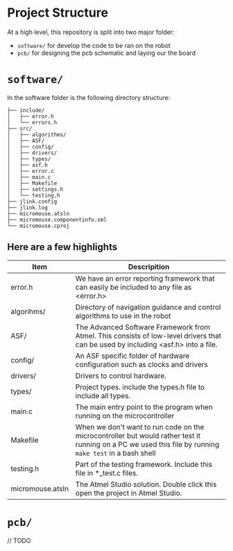 # Project Structure

At a high level, this repository is split into two major folder:

- `software/` for develop the code to be ran on the robot
- `pcb/` for designing the pcb schematic and laying our the board

# `software/`

In the software folder is the following directory structure:

    ├── include/
    │   ├── error.h
    │   └── errors.h
    ├── src/
    │   ├── algorithms/
    │   ├── ASF/
    │   ├── config/
    │   ├── drivers/
    │   ├── types/
    │   ├── asf.h
    │   ├── error.c
    │   ├── main.c
    │   ├── Makefile
    │   ├── settings.h
    │   └── testing.h
    ├── jlink.config
    ├── jlink.log
    ├── micromouse.atsln
    ├── micromouse.componentinfo.xml
    └── micromouse.cproj


## Here are a few highlights

| Item             | Descripition                                                                                                                                            |
|------------------|---------------------------------------------------------------------------------------------------------------------------------------------------------|
| error.h          | We have an error reporting framework that can easily be included to any file as <error.h>                                                               |
| algorihms/       | Directory of navigation guidance and control algorithms to use in the robot                                                                             |
| ASF/             | The Advanced Software Framework from Atmel. This consists of low-level drivers that can be used by including <asf.h> into a file.                       |
| config/          | An ASF specific folder of hardware configuration such as clocks and drivers                                                                             |
| drivers/         | Drivers to control hardware.                                                                                                                            |
| types/           | Project types. include the types.h file to include all types.                                                                                           |
| main.c           | The main entry point to the program when running on the microcontroller                                                                                 |
| Makefile         | When we don't want to run code on the microcontroller but would rather test it running on a PC we used this file by running `make test` in a bash shell |
| testing.h        | Part of the testing framework. Include this file in *_test.c files.                                                                                     |
| micromouse.atsln | The Atmel Studio solution. Double click this open the project in Atmel Studio.                                                                          |

# `pcb/`
// TODO